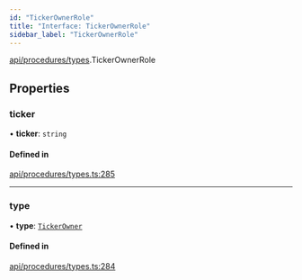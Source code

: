 ```yaml
---
id: "TickerOwnerRole"
title: "Interface: TickerOwnerRole"
sidebar_label: "TickerOwnerRole"
---
```


[api/procedures/types](../../../../../modules/API/Procedures/Types/Types.md).TickerOwnerRole

## Properties

### ticker

• **ticker**: `string`

#### Defined in

[api/procedures/types.ts:285](https://github.com/PolymeshAssociation/polymesh-sdk/blob/8a9e72221/src/api/procedures/types.ts#L285)

___

### type

• **type**: [`TickerOwner`](../../../../../enums/API/Procedures/Types/RoleType/RoleType.md#tickerowner)

#### Defined in

[api/procedures/types.ts:284](https://github.com/PolymeshAssociation/polymesh-sdk/blob/8a9e72221/src/api/procedures/types.ts#L284)
